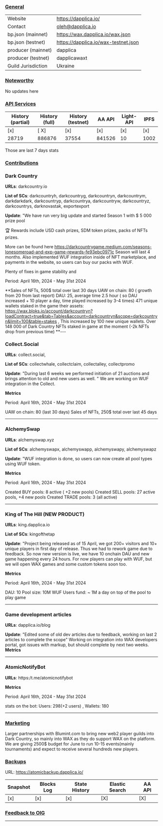 ### <ins>General</ins>

|  |  |
| --- | --- |
| Website | https://dapplica.io/ |
| Contact | oleh@dapplica.io |
| bp.json (mainnet) | https://wax.dapplica.io/wax.json |
| bp.json (testnet) | https://dapplica.io/wax-testnet.json |
| producer (mainnet) | dapplica |
| producer (testnet) | dapplicawaxt |
| Guild Jurisdiction | Ukraine |

### <ins>Noteworthy</ins>

No updates here 

### <ins>API Services</ins>

| History (partial) | History (full) | History (testnet) | AA API | Light-API  | IPFS |
|--------|--------|--------|--------|--------|--------|
| [x] | [ X] | [x] | [x] | [x] | [x] |  [x] |
| 28719 | 886876 | 37554 | 841526 | 10 |  1002 |

Those are last 7 days stats

### <ins>Contributions</ins>

### Dark Country 

**URLs**: darkcountry.io

**List of SCs**: darkcountryh, darkcountryg, darkcountryn, darkcountrym, darkdarkdark, darkcountryp, darkcountrya, darkcountryw,
darkcountryz, darkcountrys, darknovastak, exportexport

**Update**: 
"We have run very big update and started Season 1 with $ 5 000 prize pool

🏆 Rewards include USD cash prizes, SDM token prizes, packs of NFTs prizes. 

More can be found here https://darkcountrygame.medium.com/seasons-lonesomeroad-and-exp-game-rewards-fe93ebc0971c 
Season will last 4 months. 
Also implemented WUF integration inside of NFT marketplace, and payments in the website, so users can buy our packs with WUF. 

Plenty of fixes in game stability and 

Period: April 16th, 2024 - May 31st 2024


**Sales of NFTs, 500$ total over last 30 days
UAW on chain: 80 ( growth from 20 from last report) 
DAU: 25, average time 2.5 hour ( so DAU increased + 10 player a day, time played increased by 3-4 times)
471  unique wallets staked in the game their assets: https://wax.bloks.io/account/darkcountryn?loadContract=true&tab=Tables&account=darkcountryn&scope=darkcountryn&limit=100&table=stakes , This increased by 100 new unique wallets.
Over 148 000 of Dark Country NFTs staked in game at the moment (-2k NFTs drop from previous time)
**---
### Collect.Social

**URLs**: collect.social, 

**List of SCs**: collectwhale, collectclaim, collectalley, collectpromo

**Update**: 
"During last 6 weeks we performed initiation of 21 auctions and brings attention to old and new users as well. " 
We are working on WUF integration in the Collect. 

**Metrics**

Period: April 16th, 2024 - May 31st 2024

UAW on chain: 80 (last 30 days)
Sales of NFTs, 250$ total over last 45 days

---
### AlchemySwap

**URLs**: alchemyswap.xyz 

**List of SCs**: alchemyswapx, alchemyswapp, alchemyswapy, alchemyswapz

**Update**: 
"WUF integration is done, so users can now create all pool types using WUF token. 

**Metrics**

Period: April 16th, 2024 - May 31st 2024

Created BUY pools: 8 active ( +2 new pools) 
Created SELL pools: 27 active pools, +4 new pools
Created TRADE pools: 3 (all active)

---
### King of The Hill (NEW PRODUCT)

**URLs**: king.dapplica.io

**List of SCs**: kingofthetap

**Update**: 
"Project being released as of 15 April, we got 200+ visitors and 10+ unique players in first day of release. Thus we had to rework game due to feedback. So now new version is live, we have 10 onchain DAU and new game happening every 24 hours. For now players can play with WUF, but we will open WAX games and some custom tokens soon too. 

**Metrics**

Period: April 16th, 2024 - May 31st 2024

DAU: 10
Pool size: 10M WUF
Users fund: ~ 1M a day on top of the pool to play game

---
### Game development articles

**URLs**: dapplica.io/blog 

**Update**: 
"Edited some of old dev articles due to feedback, working on last 2 articles to complete the scope"
Working on integration into WAX developers portal, got issues with markup, but should complete by next two weeks. 
**Metrics**

---

### AtomicNotifyBot

**URLs**: https:/t.me/atomicnotifybot

**Metrics**

Period: April 16th, 2024 - May 31st 2024

stats on the bot: Users: 298(+2 users) , Wallets: 180

---

### <ins>Marketing</ins>


Larger partnerships with Blumint.com to bring new web2 player guilds into Dark Country, so mainly into WAX as they do support WAX on the platform. We are giving 2500$ budget for June to run 10-15 events(mainly tournaments) and expect to receive several hundreds new players. 


### <ins>Backups </ins>
URL: https://atomicbackup.dapplica.io/

| Snapshot | Blocks Log | State History | Elastic Search | AA API |
|--------|--------|--------|--------|--------|
| [x] | [x] | [x] | [X] | [X] | 841526


### <ins>Feedback to OIG</ins>

----
